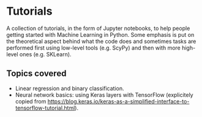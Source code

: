 # Tutorials

A collection of tutorials, in the form of Jupyter notebooks, to help people getting started with Machine Learning in Python. Some emphasis is put on the theoretical aspect behind what the code does and sometimes tasks are performed first using low-level tools (e.g. ScyPy) and then with more high-level ones (e.g. SKLearn).

## Topics covered

* Linear regression and binary classification.
* Neural network basics: using Keras layers with TensorFlow (explicitely copied from https://blog.keras.io/keras-as-a-simplified-interface-to-tensorflow-tutorial.html).